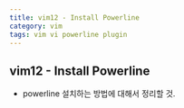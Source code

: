 ```yaml
---
title: vim12 - Install Powerline
category: vim
tags: vim vi powerline plugin 
---
```


## vim12 - Install Powerline

- powerline 설치하는 방법에 대해서 정리할 것.